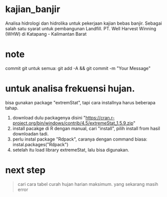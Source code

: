 # kajian_banjir
Analisa hidrologi dan hidrolika untuk pekerjaan kajian bebas banjir.
Sebagai salah satu syarat untuk pembangunan Landfill.
PT. Well Harvest Winning (WHW) di Katapang - Kalimantan Barat


# note
commit git untuk semua:
git add -A && git commit -m "Your Message"

# untuk analisa frekuensi hujan.
bisa gunakan package "extremStat", tapi cara installnya harus beberapa tahap.
1) download dulu packagenya disini "https://cran.r-project.org/bin/windows/contrib/4.5/extremeStat_1.5.9.zip"
2) install pacakge di R dengan manual, cari "install", pilih install from hasil downloadan tadi.
3) perlu instal package "Rdpack", caranya dengan command biasa: instal.packages("Rdpack")
4) setelah itu load library extremeStat, lalu bisa digunakan.

# next step
> cari cara tabel curah hujan harian maksimum. yang sekarang masih error
> 